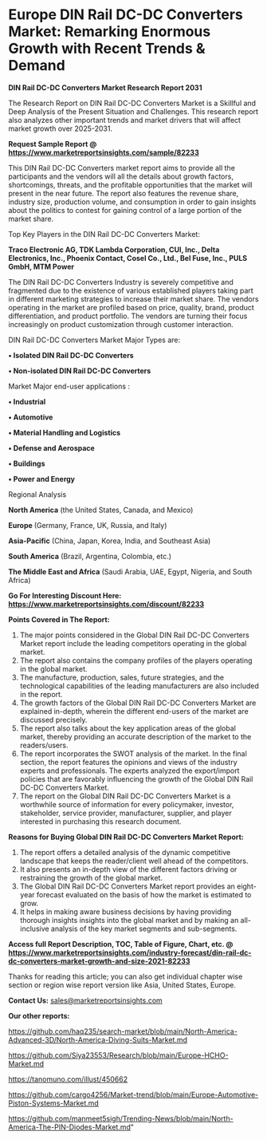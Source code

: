 # Europe DIN Rail DC-DC Converters Market: Remarking Enormous Growth with Recent Trends & Demand

<strong>DIN Rail DC-DC Converters Market Research Report 2031</strong>

The Research Report on DIN Rail DC-DC Converters Market is a Skillful and Deep Analysis of the Present Situation and Challenges. This research report also analyzes other important trends and market drivers that will affect market growth over 2025-2031.

<strong>Request Sample Report @ <a href=https://www.marketreportsinsights.com/sample/82233>https://www.marketreportsinsights.com/sample/82233</a></strong>

This DIN Rail DC-DC Converters market report aims to provide all the participants and the vendors will all the details about growth factors, shortcomings, threats, and the profitable opportunities that the market will present in the near future. The report also features the revenue share, industry size, production volume, and consumption in order to gain insights about the politics to contest for gaining control of a large portion of the market share.

Top Key Players in the DIN Rail DC-DC Converters Market:

<strong>Traco Electronic AG, TDK Lambda Corporation, CUI, Inc., Delta Electronics, Inc., Phoenix Contact, Cosel Co., Ltd., Bel Fuse, Inc., PULS GmbH, MTM Power </strong>

The DIN Rail DC-DC Converters Industry is severely competitive and fragmented due to the existence of various established players taking part in different marketing strategies to increase their market share. The vendors operating in the market are profiled based on price, quality, brand, product differentiation, and product portfolio. The vendors are turning their focus increasingly on product customization through customer interaction.

DIN Rail DC-DC Converters Market Major Types are:

<strong>• Isolated DIN Rail DC-DC Converters

• Non-isolated DIN Rail DC-DC Converters</strong>

Market Major end-user applications :

<strong>• Industrial

• Automotive

• Material Handling and Logistics

• Defense and Aerospace

• Buildings

• Power and Energy</strong>

Regional Analysis

</u><strong><b>North America</b></strong> (the United States, Canada, and Mexico)

<strong><b>Europe </b></strong>(Germany, France, UK, Russia, and Italy)

<strong><b>Asia-Pacific</b></strong> (China, Japan, Korea, India, and Southeast Asia)

<strong><b>South America</b></strong> (Brazil, Argentina, Colombia, etc.)

<strong><b>The Middle East and Africa</b></strong> (Saudi Arabia, UAE, Egypt, Nigeria, and South Africa)

<strong>Go For Interesting Discount Here: <a href=https://www.marketreportsinsights.com/discount/82233>https://www.marketreportsinsights.com/discount/82233</a></strong>

<strong>Points Covered in The Report:</strong>
<ol>
  <li>The major points considered in the Global DIN Rail DC-DC Converters Market report include the leading competitors operating in the global market.</li>
  <li>The report also contains the company profiles of the players operating in the global market.</li>
  <li>The manufacture, production, sales, future strategies, and the technological capabilities of the leading manufacturers are also included in the report.</li>
  <li>The growth factors of the Global DIN Rail DC-DC Converters Market are explained in-depth, wherein the different end-users of the market are discussed precisely.</li>
  <li>The report also talks about the key application areas of the global market, thereby providing an accurate description of the market to the readers/users.</li>
  <li>The report incorporates the SWOT analysis of the market. In the final section, the report features the opinions and views of the industry experts and professionals. The experts analyzed the export/import policies that are favorably influencing the growth of the Global DIN Rail DC-DC Converters Market.</li>
  <li>The report on the Global DIN Rail DC-DC Converters Market is a worthwhile source of information for every policymaker, investor, stakeholder, service provider, manufacturer, supplier, and player interested in purchasing this research document.</li>
</ol>
<strong>Reasons for Buying Global DIN Rail DC-DC Converters Market Report:</strong>

<ol>
  <li>The report offers a detailed analysis of the dynamic competitive landscape that keeps the reader/client well ahead of the competitors.</li>
  <li>It also presents an in-depth view of the different factors driving or restraining the growth of the global market.</li>
  <li>The Global DIN Rail DC-DC Converters Market report provides an eight-year forecast evaluated on the basis of how the market is estimated to grow.</li>
  <li>It helps in making aware business decisions by having providing thorough insights insights into the global market and by making an all-inclusive analysis of the key market segments and sub-segments.</li>
</ol>
<strong>Access full Report Description, TOC, Table of Figure, Chart, etc. @ <a href=https://www.marketreportsinsights.com/industry-forecast/din-rail-dc-dc-converters-market-growth-and-size-2021-82233>https://www.marketreportsinsights.com/industry-forecast/din-rail-dc-dc-converters-market-growth-and-size-2021-82233</a></strong>


Thanks for reading this article; you can also get individual chapter wise section or region wise report version like Asia, United States, Europe.

<strong>Contact Us:</strong>
sales@marketreportsinsights.com

<strong>Our other reports:</strong>

<a href=https://github.com/haq235/search-market/blob/main/North-America-Advanced-3D/North-America-Diving-Suits-Market.md>https://github.com/haq235/search-market/blob/main/North-America-Advanced-3D/North-America-Diving-Suits-Market.md</a>

<a href=https://github.com/Siya23553/Research/blob/main/Europe-HCHO-Market.md>https://github.com/Siya23553/Research/blob/main/Europe-HCHO-Market.md</a>

<a href=https://tanomuno.com/illust/450662>https://tanomuno.com/illust/450662</a>

<a href=https://github.com/cargo4256/Market-trend/blob/main/Europe-Automotive-Piston-Systems-Market.md>https://github.com/cargo4256/Market-trend/blob/main/Europe-Automotive-Piston-Systems-Market.md</a>

<a href=https://github.com/manmeet5sigh/Trending-News/blob/main/North-America-The-PIN-Diodes-Market.md>https://github.com/manmeet5sigh/Trending-News/blob/main/North-America-The-PIN-Diodes-Market.md</a>"

